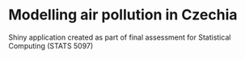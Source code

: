 # Modelling air pollution in Czechia
Shiny application created as part of final assessment for Statistical Computing (STATS 5097)
